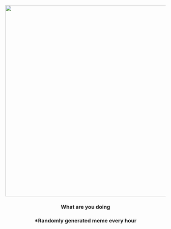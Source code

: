 <p align="center">
        <img src="https://i.redd.it/adqhui277nq91.jpg" width="600" height="600">
        </p>
        <h3 align="center">What are you doing</h3>
        <h3 align="center">*Randomly generated meme every hour</h3>
    